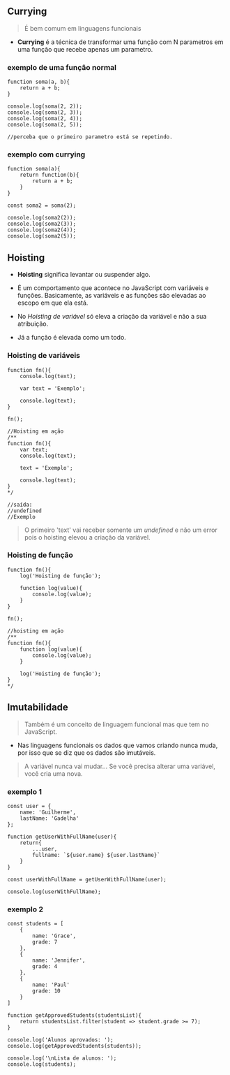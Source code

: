 ## Currying

>É bem comum em linguagens funcionais

 * **Currying** é a técnica de transformar uma função com N parametros em uma função que recebe apenas um parametro.

### exemplo de uma função normal
```
function soma(a, b){
    return a + b;
}

console.log(soma(2, 2));
console.log(soma(2, 3));
console.log(soma(2, 4));
console.log(soma(2, 5));

//perceba que o primeiro parametro está se repetindo. 
```

### exemplo com currying
```
function soma(a){
    return function(b){
        return a + b;
    }
}

const soma2 = soma(2);

console.log(soma2(2));
console.log(soma2(3));
console.log(soma2(4));
console.log(soma2(5));
```

## Hoisting

 * **Hoisting** significa levantar ou suspender algo.
 * É um comportamento que acontece no JavaScript com variáveis e funções. Basicamente, as variáveis e as funções são elevadas ao escopo em que ela está.

 * No _Hoisting de variável_ só eleva a criação da variável e não a sua atribuição.

 * Já a função é elevada como um todo.

### Hoisting de variáveis
```
function fn(){
    console.log(text);

    var text = 'Exemplo';

    console.log(text);
}

fn();

//Hoisting em ação
/**
function fn(){ 
    var text;
    console.log(text);

    text = 'Exemplo';

    console.log(text);
}
*/

//saída:
//undefined
//Exemplo
```
>O primeiro 'text' vai receber somente um _undefined_ e não um error pois o hoisting elevou a criação da variável.

### Hoisting de função
```
function fn(){
    log('Hoisting de função');

    function log(value){
        console.log(value);
    }
}

fn();

//hoisting em ação
/**
function fn(){
    function log(value){
        console.log(value);
    }

    log('Hoisting de função');
}
*/
```

## Imutabilidade
>Também é um conceito de linguagem funcional mas que tem no JavaScript.

* Nas linguagens funcionais os dados que vamos criando nunca muda, por isso que se diz que os dados são imutáveis.

>A variável nunca vai mudar... Se você precisa alterar uma variável, você cria uma nova.

### exemplo 1
```
const user = {
    name: 'Guilherme',
    lastName: 'Gadelha'
};

function getUserWithFullName(user){
    return{
        ...user,
        fullname: `${user.name} ${user.lastName}`
    }
}

const userWithFullName = getUserWithFullName(user);

console.log(userWithFullName);
```

### exemplo 2
```
const students = [
    {
        name: 'Grace',
        grade: 7
    },
    {
        name: 'Jennifer',
        grade: 4
    },
    {
        name: 'Paul'
        grade: 10
    }
]

function getApprovedStudents(studentsList){
    return studentsList.filter(student => student.grade >= 7);
}

console.log('Alunos aprovados: ');
console.log(getApprovedStudents(students));

console.log('\nLista de alunos: ');
console.log(students);
```